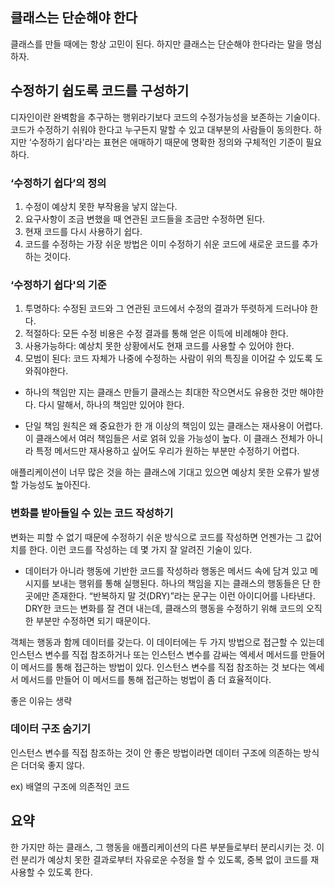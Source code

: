 ## 클래스는 단순해야 한다
클래스를 만들 때에는 항상 고민이 된다. 하지만 클래스는 단순해야 한다라는 말을 명심하자.

## 수정하기 쉽도록 코드를 구성하기
디자인이란 완벽함을 추구하는 행위라기보다 코드의 수정가능성을 보존하는 기술이다. 코드가 수정하기 쉬워야 한다고 누구든지 말할 수 있고 대부분의 사람들이 동의한다. 하지만 ‘수정하기 쉽다'라는 표현은 애매하기 때문에 명확한 정의와 구체적인 기준이 필요하다.

### ‘수정하기 쉽다’의 정의
1. 수정이 예상치 못한 부작용을 낳지 않는다.
2. 요구사항이 조금 변했을 때 연관된 코드들을 조금만 수정하면 된다.
3. 현재 코드를 다시 사용하기 쉽다.
4. 코드를 수정하는 가장 쉬운 방법은 이미 수정하기 쉬운 코드에 새로운 코드를 추가하는 것이다.

### ‘수정하기 쉽다'의 기준
1. 투명하다: 수정된 코드와 그 연관된 코드에서 수정의 결과가 뚜렷하게 드러나야 한다.
2. 적절하다: 모든 수정 비용은 수정 결과를 통해 얻은 이득에 비례해야 한다.
3. 사용가능하다: 예상치 못한 상황에서도 현재 코드를 사용할 수 있어야 한다.
4. 모범이 된다: 코드 자체가 나중에 수정하는 사람이 위의 특징을 이어갈 수 있도록 도와줘야한다.

- 하나의 책임만 지는 클래스 만들기
클래스는 최대한 작으면서도 유용한 것만 해야한다. 다시 말해서, 하나의 책임만 있어야 한다.

- 단일 책임 원칙은 왜 중요한가
한 개 이상의 책임이 있는 클래스는 재사용이 어렵다. 이 클래스에서 여러 책임들은 서로 얽혀 있을 가능성이 높다. 이 클래스 전체가 아니라 특정 메서드만 재사용하고 싶어도 우리가 원하는 부분만 수정하기 어렵다.

애플리케이션이 너무 많은 것을 하는 클래스에 기대고 있으면 예상치 못한 오류가 발생할 가능성도 높아진다.

### 변화를 받아들일 수 있는 코드 작성하기
변화는 피할 수 없기 때문에 수정하기 쉬운 방식으로 코드를 작성하면 언젠가는 그 값어치를 한다. 이런 코드를 작성하는 데 몇 가지 잘 알려진 기술이 있다.

- 데이터가 아니라 행동에 기반한 코드를 작성하라
행동은 메서드 속에 담겨 있고 메시지를 보내는 행위를 통해 실행된다. 하나의 책임을 지는 클래스의 행동들은 단 한 곳에만 존재한다. “반복하지 말 것(DRY)”라는 문구는 이런 아이디어를 나타낸다. DRY한 코드는 변화를 잘 견뎌 내는데, 클래스의 행동을 수정하기 위해 코드의 오직 한 부분만 수정하면 되기 때문이다.

객체는 행동과 함께 데이터를 갖는다. 이 데이터에는 두 가지 방법으로 접근할 수 있는데 인스턴스 변수를 직접 참조하거나 또는 인스턴스 변수를 감싸는 엑세서 메서드를 만들어 이 메서드를 통해 접근하는 방법이 있다. 인스턴스 변수를 직접 참조하는 것 보다는 엑세서 메서드를 만들어 이 메서드를 통해 접근하는 벙법이 좀 더 효율적이다.

좋은 이유는 생략

### 데이터 구조 숨기기
인스턴스 변수를 직접 참조하는 것이 안 좋은 방법이라면 데이터 구조에 의존하는 방식은 더더욱 좋지 않다.

ex) 배열의 구조에 의존적인 코드

## 요약
한 가지만 하는 클래스, 그 행동을 애플리케이션의 다른 부분들로부터 분리시키는 것. 이런 분리가 예상치 못한 결과로부터 자유로운 수정을 할 수 있도록, 중복 없이 코드를 재사용할 수 있도록 한다.
